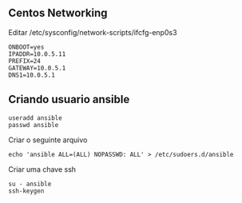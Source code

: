 ## Centos Networking

Editar  /etc/sysconfig/network-scripts/ifcfg-enp0s3

```
ONBOOT=yes
IPADDR=10.0.5.11
PREFIX=24
GATEWAY=10.0.5.1
DNS1=10.0.5.1
```
## Criando usuario ansible

```
useradd ansible
passwd ansible
```

Criar o seguinte arquivo

```
echo 'ansible ALL=(ALL) NOPASSWD: ALL' > /etc/sudoers.d/ansible
```

Criar uma chave ssh

```
su - ansible
ssh-keygen
```
